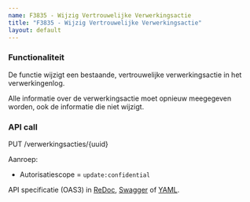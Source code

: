 ```yaml
---
name: F3835 - Wijzig Vertrouwelijke Verwerkingsactie
title: "F3835 - Wijzig Vertrouwelijke Verwerkingsactie"
layout: default
---
```


### Functionaliteit

De functie wijzigt een bestaande, vertrouwelijke verwerkingsactie in het verwerkingenlog.

Alle informatie over de verwerkingsactie moet opnieuw meegegeven worden, ook de informatie die niet wijzigt.


### API call

PUT /verwerkingsacties/{uuid}

Aanroep:
* Autorisatiescope = `update:confidential`


API specificatie (OAS3) in
  [ReDoc](http://redocly.github.io/redoc/?url=https://raw.githubusercontent.com/VNG-Realisatie/gemma-verwerkingenlogging/master/docs/_content/api/oas-specification/logging-verwerkingen-api/openapi.yaml#operation/verwerkingsactie_update),
  [Swagger](https://petstore.swagger.io/?url=https://raw.githubusercontent.com/VNG-Realisatie/gemma-verwerkingenlogging/master/docs/_content/api/oas-specification/logging-verwerkingen-api/openapi.yaml#/REST%20calls/verwerkingsactie_update) of
  [YAML](https://raw.githubusercontent.com/VNG-Realisatie/gemma-verwerkingenlogging/master/docs/_content/api/oas-specification/logging-verwerkingen-api/openapi.yaml).
